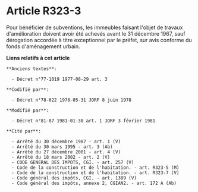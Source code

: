# Article R323-3

Pour bénéficier de subventions, les immeubles faisant l'objet de travaux d'amélioration doivent avoir été achevés avant le 31
décembre 1967, sauf dérogation accordée à titre exceptionnel par le préfet, sur avis conforme du fonds d'aménagement urbain.

**Liens relatifs à cet article**

	**Anciens textes**:

	  - Décret n°77-1019 1977-08-29 art. 3

	**Codifié par**:

	  - Décret n°78-622 1978-05-31 JORF 8 juin 1978

	**Modifié par**:

	  - Décret n°81-87 1981-01-30 art. 1 JORF 3 février 1981

	**Cité par**:

	  - Arrêté du 30 décembre 1987 - art. 1 (V)
	  - Arrêté du 30 mars 1995 - art. 3 (Ab)
	  - Arrêté du 27 décembre 2001 - art. 4 (V)
	  - Arrêté du 18 mars 2002 - art. 2 (V)
	  - CODE GENERAL DES IMPOTS, CGI. - art. 257 (V)
	  - Code de la construction et de l'habitation. - art. R323-5 (M)
	  - Code de la construction et de l'habitation. - art. R323-7 (V)
	  - Code général des impôts, CGI. - art. 1389 (V)
	  - Code général des impôts, annexe 2, CGIAN2. - art. 172 A (Ab)
